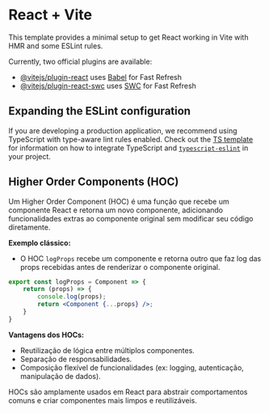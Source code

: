 # React + Vite

This template provides a minimal setup to get React working in Vite with HMR and some ESLint rules.

Currently, two official plugins are available:

- [@vitejs/plugin-react](https://github.com/vitejs/vite-plugin-react/blob/main/packages/plugin-react) uses [Babel](https://babeljs.io/) for Fast Refresh
- [@vitejs/plugin-react-swc](https://github.com/vitejs/vite-plugin-react/blob/main/packages/plugin-react-swc) uses [SWC](https://swc.rs/) for Fast Refresh

## Expanding the ESLint configuration

If you are developing a production application, we recommend using TypeScript with type-aware lint rules enabled. Check out the [TS template](https://github.com/vitejs/vite/tree/main/packages/create-vite/template-react-ts) for information on how to integrate TypeScript and [`typescript-eslint`](https://typescript-eslint.io) in your project.

## Higher Order Components (HOC)

Um Higher Order Component (HOC) é uma função que recebe um componente React e retorna um novo componente, adicionando funcionalidades extras ao componente original sem modificar seu código diretamente.

**Exemplo clássico:**
- O HOC `logProps` recebe um componente e retorna outro que faz log das props recebidas antes de renderizar o componente original.

```jsx
export const logProps = Component => {
    return (props) => {
        console.log(props);
        return <Component {...props} />;
    }
}
```

**Vantagens dos HOCs:**
- Reutilização de lógica entre múltiplos componentes.
- Separação de responsabilidades.
- Composição flexível de funcionalidades (ex: logging, autenticação, manipulação de dados).

HOCs são amplamente usados em React para abstrair comportamentos comuns e criar componentes mais limpos e reutilizáveis.
